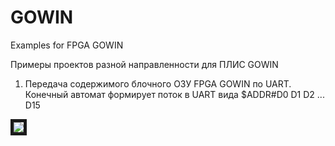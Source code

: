 # GOWIN
Examples for FPGA GOWIN

Примеры проектов разной направленности для ПЛИС GOWIN  
1. Передача содержимого блочного ОЗУ FPGA GOWIN по UART. Конечный автомат формирует поток в UART вида $ADDR#D0 D1 D2 ... D15<CR>
<image src="/images/Dump GOWIN.png" border="5px solid red"/>
